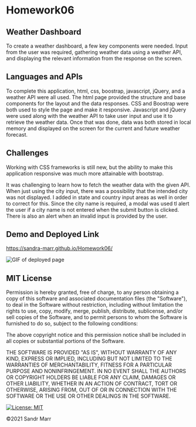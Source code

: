 # Homework06
## Weather Dashboard

To create a weather dashboard, a few key components were needed. Input from the user was required, gathering weather data using a weather API, and displaying the relevant information from the response on the screen. 

## Languages and APIs

To complete this application, html, css, boostrap, javascript, jQuery, and a weather API were all used. The html page provided the structure and base components for the layout and the data responses. CSS and Boostrap were both used to style the page and make it responsive. Javascript and jQuery were used along with the weather API to take user input and use it to retrieve the weather data. Once that was done, data was both stored in local memory and displayed on the screen for the current and future weather forecast. 

## Challenges

Working with CSS frameworks is still new, but the ability to make this application responsive was much more attainable with bootstrap. 

It was challenging to learn how to fetch the weather data with the given API. When just using the city input, there was a possibility that the intended city was not displayed. I added in state and country input areas as well in order to correct for this. Since the city name is required, a modal was used tl alert the user if a city name is not entered when the submit button is clicked. There is also an alert when an invalid input is provided by the user. 

## Demo and Deployed Link

https://sandra-marr.github.io/Homework06/

![GIF of deployed page](./assets/WeatherDashboard.gif)

## MIT License

Permission is hereby granted, free of charge, to any person obtaining a copy
of this software and associated documentation files (the "Software"), to deal
in the Software without restriction, including without limitation the rights
to use, copy, modify, merge, publish, distribute, sublicense, and/or sell
copies of the Software, and to permit persons to whom the Software is
furnished to do so, subject to the following conditions:

The above copyright notice and this permission notice shall be included in all
copies or substantial portions of the Software.

THE SOFTWARE IS PROVIDED "AS IS", WITHOUT WARRANTY OF ANY KIND, EXPRESS OR
IMPLIED, INCLUDING BUT NOT LIMITED TO THE WARRANTIES OF MERCHANTABILITY,
FITNESS FOR A PARTICULAR PURPOSE AND NONINFRINGEMENT. IN NO EVENT SHALL THE
AUTHORS OR COPYRIGHT HOLDERS BE LIABLE FOR ANY CLAIM, DAMAGES OR OTHER
LIABILITY, WHETHER IN AN ACTION OF CONTRACT, TORT OR OTHERWISE, ARISING FROM,
OUT OF OR IN CONNECTION WITH THE SOFTWARE OR THE USE OR OTHER DEALINGS IN THE
SOFTWARE.

[![License: MIT](https://img.shields.io/badge/License-MIT-yellow.svg)](https://opensource.org/licenses/MIT)

&copy;2021 Sandr Marr
